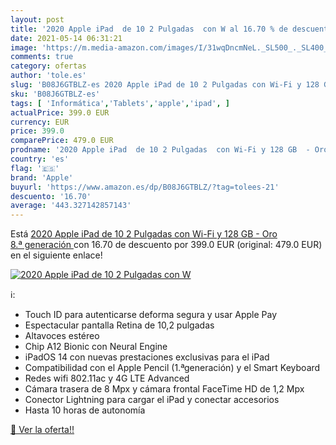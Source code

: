 ```yaml
---
layout: post
title: '2020 Apple iPad  de 10 2 Pulgadas  con W al 16.70 % de descuento'
date: 2021-05-14 06:31:21
image: 'https://m.media-amazon.com/images/I/31wqDncmNeL._SL500_._SL400_.jpg'
comments: true
category: ofertas
author: 'tole.es'
slug: 'B08J6GTBLZ-es 2020 Apple iPad de 10 2 Pulgadas con Wi-Fi y 128 GB - Oro...'
sku: 'B08J6GTBLZ-es'
tags: [ 'Informática','Tablets','apple','ipad', ]
actualPrice: 399.0 EUR
currency: EUR
price: 399.0
comparePrice: 479.0 EUR
prodname: '2020 Apple iPad  de 10 2 Pulgadas  con Wi-Fi y 128 GB  - Oro  8.ª generación '
country: 'es'
flag: '🇪🇸'
brand: 'Apple'
buyurl: 'https://www.amazon.es/dp/B08J6GTBLZ/?tag=tolees-21'
descuento: '16.70'
average: '443.327142857143'
---
```


Está [2020 Apple iPad  de 10 2 Pulgadas  con Wi-Fi y 128 GB  - Oro  8.ª generación ](https://www.amazon.es/dp/B08J6GTBLZ/?tag=tolees-21) con 16.70 de descuento por 399.0 EUR (original: 479.0 EUR) en el siguiente enlace!

[![2020 Apple iPad  de 10 2 Pulgadas  con W](https://m.media-amazon.com/images/I/31wqDncmNeL._SL500_._SL400_.jpg)](https://www.amazon.es/dp/B08J6GTBLZ/?tag=tolees-21)

ℹ️:

- Touch ID para autenticarse deforma segura y usar Apple Pay
- Espectacular pantalla Retina de 10,2 pulgadas
- Altavoces estéreo
- Chip A12 Bionic con Neural Engine
- iPadOS 14 con nuevas prestaciones exclusivas para el iPad
- Compatibilidad con el Apple Pencil (1.ªgeneración) y el Smart Keyboard
- Redes wifi 802.11ac y 4G LTE Advanced
- Cámara trasera de 8 Mpx y cámara frontal FaceTime HD de 1,2 Mpx
- Conector Lightning para cargar el iPad y conectar accesorios
- Hasta 10 horas de autonomía

[🛒 Ver la oferta!!](https://www.amazon.es/dp/B08J6GTBLZ/?tag=tolees-21)

